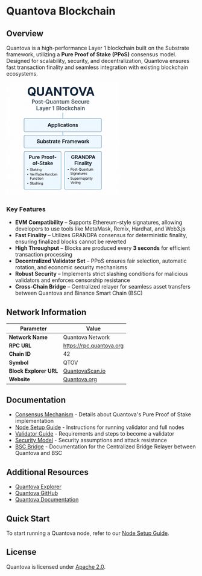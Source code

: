 # Quantova Blockchain


## Overview

Quantova is a high-performance Layer 1 blockchain built on the Substrate framework, utilizing a **Pure Proof of Stake (PPoS)** consensus model. Designed for scalability, security, and decentralization, Quantova ensures fast transaction finality and seamless integration with existing blockchain ecosystems.


<img src="/images/layer_flow.jpg" alt="overview" width="300">

### Key Features

- **EVM Compatibility** – Supports Ethereum-style signatures, allowing developers to use tools like MetaMask, Remix, Hardhat, and Web3.js
- **Fast Finality** – Utilizes GRANDPA consensus for deterministic finality, ensuring finalized blocks cannot be reverted
- **High Throughput** – Blocks are produced every **3 seconds** for efficient transaction processing
- **Decentralized Validator Set** – PPoS ensures fair selection, automatic rotation, and economic security mechanisms
- **Robust Security** – Implements strict slashing conditions for malicious validators and enforces censorship resistance
- **Cross-Chain Bridge** – Centralized relayer for seamless asset transfers between Quantova and Binance Smart Chain (BSC)

## Network Information

| Parameter              | Value                            |
|------------------------|----------------------------------|
| **Network Name**       | Quantova Network                 |
| **RPC URL**            | https://rpc.quantova.org         |
| **Chain ID**           | 42                           |
| **Symbol**             | QTOV                             |
| **Block Explorer URL** | [QuantovaScan.io](https://quantovasc.io) |
| **Website**            | [Quantova.org](https://quantova.org) |

## Documentation

- [Consensus Mechanism](./docs/consensus.md) - Details about Quantova's Pure Proof of Stake implementation
- [Node Setup Guide](./docs/node-setup.md) - Instructions for running validator and full nodes
- [Validator Guide](./docs/validator-guide.md) - Requirements and steps to become a validator
- [Security Model](./docs/security-model.md) - Security assumptions and attack resistance
- [BSC Bridge](./docs/bsc-bridge.md) - Documentation for the Centralized Bridge Relayer between Quantova and BSC

## Additional Resources

- [Quantova Explorer](https://qtovascan.io/)
- [Quantova GitHub](https://github.com/Quantova)
- [Quantova Documentation](https://docs.quantova.org/)

## Quick Start

To start running a Quantova node, refer to our [Node Setup Guide](./docs/node-setup.md).

## License

Quantova is licensed under [Apache 2.0](./LICENSE).
